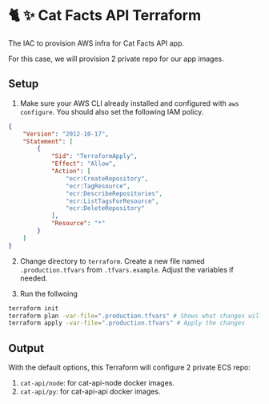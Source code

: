 # 🐈 ✨ Cat Facts API Terraform

The IAC to provision AWS infra for Cat Facts API app. 

For this case, we will provision 2 private repo for our app images.

## Setup

1. Make sure your AWS CLI already installed and configured with `aws configure`. You should also set the following IAM policy.

```json
{
    "Version": "2012-10-17",
    "Statement": [
        {
            "Sid": "TerraformApply",
            "Effect": "Allow",
            "Action": [
                "ecr:CreateRepository",
                "ecr:TagResource",
                "ecr:DescribeRepositories",
                "ecr:ListTagsForResource",
                "ecr:DeleteRepository"
            ],
            "Resource": "*"
        }
    ]
}
```

2. Change directory to `terraform`. Create a new file named `.production.tfvars` from `.tfvars.example`. Adjust the variables if needed.

3. Run the follwoing

```bash
terraform init
terraform plan -var-file=".production.tfvars" # Shows what changes will be made
terraform apply -var-file=".production.tfvars" # Apply the changes
```

## Output

With the default options, this Terraform will configure 2 private ECS repo:

1. `cat-api/node`: for cat-api-node docker images.
2. `cat-api/py`: for cat-api-api docker images.
